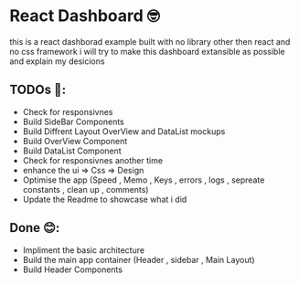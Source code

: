 # React Dashboard 🤓

this is a react dashborad example built with no library other then react and no css framework i will try to make this dashboard extansible as possible and explain my desicions

## TODOs 🤯:

- Check for responsivnes
- Build SideBar Components
- Build Diffrent Layout OverView and DataList mockups
- Build OverView Component
- Build DataList Component
- Check for responsivnes another time
- enhance the ui => Css => Design
- Optimise the app (Speed , Memo , Keys , errors , logs , sepreate constants , clean up , comments)
- Update the Readme to showcase what i did

## Done 😊:

- Impliment the basic architecture
- Build the main app container (Header , sidebar , Main Layout)
- Build Header Components
